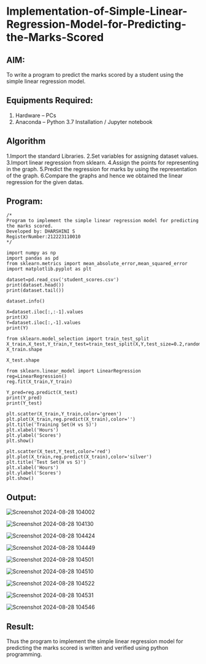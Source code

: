 # Implementation-of-Simple-Linear-Regression-Model-for-Predicting-the-Marks-Scored

## AIM:
To write a program to predict the marks scored by a student using the simple linear regression model.

## Equipments Required:
1. Hardware – PCs
2. Anaconda – Python 3.7 Installation / Jupyter notebook

## Algorithm
1.Import the standard Libraries.
2.Set variables for assigning dataset values.
3.Import linear regression from sklearn.
4.Assign the points for representing in the graph.
5.Predict the regression for marks by using the representation of the graph.
6.Compare the graphs and hence we obtained the linear regression for the given datas. 

## Program:
```
/*
Program to implement the simple linear regression model for predicting the marks scored.
Developed by: DHARSHINI S
RegisterNumber:212223110010  
*/
```
```
import numpy as np
import pandas as pd
from sklearn.metrics import mean_absolute_error,mean_squared_error
import matplotlib.pyplot as plt

dataset=pd.read_csv('student_scores.csv')
print(dataset.head())
print(dataset.tail())
```
```
dataset.info()
```
```
X=dataset.iloc[:,:-1].values
print(X)
Y=dataset.iloc[:,-1].values
print(Y)
```
```
from sklearn.model_selection import train_test_split
X_train,X_test,Y_train,Y_test=train_test_split(X,Y,test_size=0.2,random_state=0)
X_train.shape
```
```
X_test.shape
```
```
from sklearn.linear_model import LinearRegression
reg=LinearRegression()
reg.fit(X_train,Y_train)
```
```
Y_pred=reg.predict(X_test)
print(Y_pred)
print(Y_test)
```
```
plt.scatter(X_train,Y_train,color='green')
plt.plot(X_train,reg.predict(X_train),color='')
plt.title('Training Set(H vs S)')
plt.xlabel('Hours')
plt.ylabel('Scores')
plt.show()
```
```
plt.scatter(X_test,Y_test,color='red')
plt.plot(X_train,reg.predict(X_train),color='silver')
plt.title('Test Set(H vs S)')
plt.xlabel('Hours')
plt.ylabel('Scores')
plt.show()
```


## Output:
![Screenshot 2024-08-28 104002](https://github.com/user-attachments/assets/c7e5d23d-82bc-4671-8153-cb0cfb1423d4)

![Screenshot 2024-08-28 104130](https://github.com/user-attachments/assets/23b06d87-1bd3-4f05-ad0b-4c8b489de054)

![Screenshot 2024-08-28 104424](https://github.com/user-attachments/assets/c27d5b87-9df7-4d1e-ac09-b2884544793f)

![Screenshot 2024-08-28 104449](https://github.com/user-attachments/assets/f1f796a4-e311-4734-93e0-09b1bc290d2d)

![Screenshot 2024-08-28 104501](https://github.com/user-attachments/assets/348333b0-4646-4e66-af2a-b46d0ce2ec54)

![Screenshot 2024-08-28 104510](https://github.com/user-attachments/assets/9fabdd59-9e0c-41cb-94a5-e5695e2688be)

![Screenshot 2024-08-28 104522](https://github.com/user-attachments/assets/7538bb08-2ab0-4ea5-9fab-bca719a33903)

![Screenshot 2024-08-28 104531](https://github.com/user-attachments/assets/42daa354-164d-4df1-9f32-737861a2965a)

![Screenshot 2024-08-28 104546](https://github.com/user-attachments/assets/579a6fbd-64b3-4397-a17b-d82a72f7d174)






## Result:
Thus the program to implement the simple linear regression model for predicting the marks scored is written and verified using python programming.
